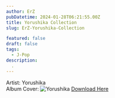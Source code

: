 ```yaml
---
author: ErZ
pubDatetime: 2024-01-28T06:21:55.00Z
title: Yorushika Collection
slug: ErZ-Yorushika-Collection

featured: false
draft: false
tags:
  - J-Pop
description:
  .
---
```

Artist: Yorushika<br>
Album Cover: ![Yorushika](https://ucarecdn.com/a9457aff-e5d4-4a71-b476-a45945d91e58/-/preview/500x500/-/quality/smart_retina/-/format/auto/)
[Download Here](https://cuty.io/ErZYorushika)